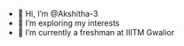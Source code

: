 - 👋 Hi, I’m @Akshitha-3
- 👀 I’m exploring my interests
- 🌱 I’m currently a freshman at IIITM Gwalior
